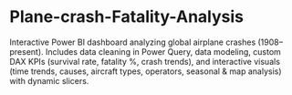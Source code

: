 # Plane-crash-Fatality-Analysis
Interactive Power BI dashboard analyzing global airplane crashes (1908–present). Includes data cleaning in Power Query, data modeling, custom DAX KPIs (survival rate, fatality %, crash trends), and interactive visuals (time trends, causes, aircraft types, operators, seasonal &amp; map analysis) with dynamic slicers.
